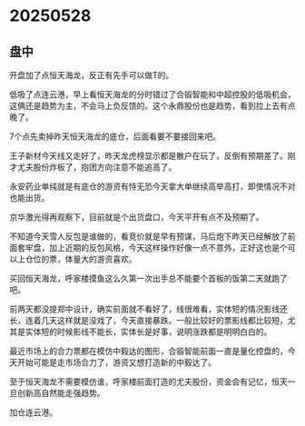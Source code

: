 # 20250528

## 盘中

开盘加了点恒天海龙，反正有先手可以做T的。

低吸了点连云港，早上看恒天海龙的分时错过了合锻智能和中超控股的低吸机会，这俩还是趋势为主，不会马上负反馈的。这个永鼎股份也是趋势，看到拉上去有点晚了。

7个点先卖掉昨天恒天海龙的底仓，后面看要不要接回来吧。

王子新材今天线又走好了，昨天龙虎榜显示都是散户在玩了，反倒有预期差了。刚才尤夫股份炸板了，抱团方向注意不能追高了。

永安药业单纯就是有底仓的游资有恃无恐今天拿大单继续高举高打，即使情况不对也能出货。

京华激光得再观察下，目前就是个出货盘口，今天平开有点不及预期了。

不知道今天雪人反包是谁做的，看竞价就是早有预谋，马后炮下昨天已经解放了前面套牢盘，加上近期的反包风格，今天这样操作好像一点不意外，正好这也是个可以上仓位的票，体量大的游资喜欢。

买回恒天海龙，呼家楼摸鱼这么久第一次出手总不能要个首板的饭第二天就跑了吧。

前两天都没提郑中设计，确实前面就不看好了，线很难看，实体短的情况影线还长，连着几天这样就是没戏了，今天直接暴跌。一般比较好的票影线都比较短，尤其是实体短的时候影线不能长，实体长是好事，说明涨跌都是明明白白的。

最近市场上的合力票都在模仿中毅达的图形，合锻智能前面一直是量化控盘的，今天开始可能是走市场合力了，游资又想打造新的中毅达了。

至于恒天海龙不需要模仿谁，呼家楼前面打造的尤夫股份，资金会有记忆，恒天一旦创新高自然能走强趋势。

加仓连云港。
